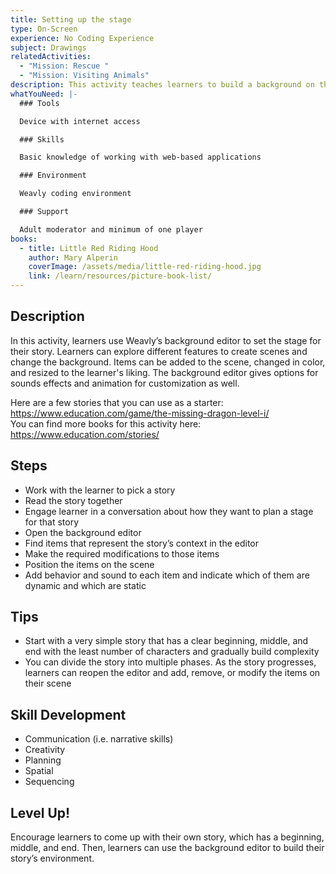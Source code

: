 ```yaml
---
title: Setting up the stage
type: On-Screen
experience: No Coding Experience
subject: Drawings
relatedActivities:
  - "Mission: Rescue "
  - "Mission: Visiting Animals"
description: This activity teaches learners to build a background on the scene.
whatYouNeed: |-
  ### Tools

  Device with internet access

  ### Skills

  Basic knowledge of working with web-based applications

  ### Environment

  Weavly coding environment

  ### Support

  Adult moderator and minimum of one player
books:
  - title: Little Red Riding Hood
    author: Mary Alperin
    coverImage: /assets/media/little-red-riding-hood.jpg
    link: /learn/resources/picture-book-list/
---
```

## Description

In this activity, learners use Weavly’s background editor to set the stage for their story. Learners can explore different features to create scenes and change the background. Items can be added to the scene, changed in color, and resized to the learner's liking. The background editor gives options for sounds effects and animation for customization as well.

Here are a few stories that you can use as a starter: <https://www.education.com/game/the-missing-dragon-level-i/>\
You can find more books for this activity here: <https://www.education.com/stories/>

## Steps

* Work with the learner to pick a story
* Read the story together
* Engage learner in a conversation about how they want to plan a stage for that story
* Open the background editor
* Find items that represent the story’s context in the editor
* Make the required modifications to those items
* Position the items on the scene
* Add behavior and sound to each item and indicate which of them are dynamic and which are static

## Tips

* Start with a very simple story that has a clear beginning, middle, and end with the least number of characters and gradually build complexity
* You can divide the story into multiple phases. As the story progresses, learners can reopen the editor and add, remove, or modify the items on their scene

## Skill Development

* Communication (i.e. narrative skills)
* Creativity
* Planning
* Spatial
* Sequencing

## Level Up!

Encourage learners to come up with their own story, which has a beginning, middle, and end. Then, learners can use the background editor to build their story’s environment.